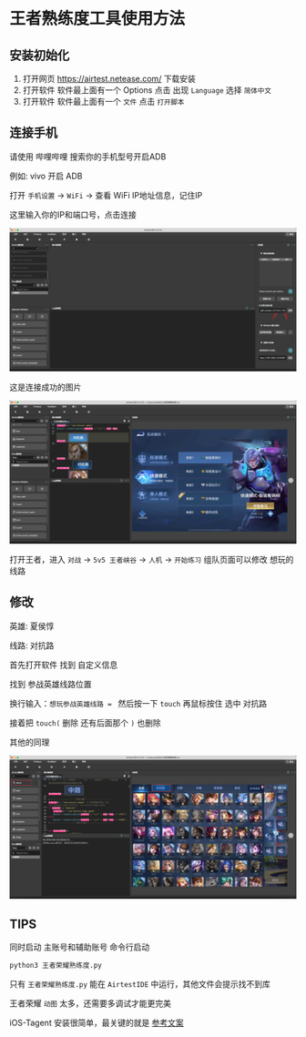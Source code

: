 # 王者熟练度工具使用方法

## 安装初始化

1. 打开网页 https://airtest.netease.com/ 下载安装
2. 打开软件 软件最上面有一个 Options 点击 出现 `Language` 选择 `简体中文`
3. 打开软件 软件最上面有一个 `文件` 点击 `打开脚本`

## 连接手机

请使用 哔哩哔哩 搜索你的手机型号开启ADB

例如: vivo 开启 ADB

打开 `手机设置` -> `WiFi` -> 查看 WiFi IP地址信息，记住IP

这里输入你的IP和端口号，点击连接

![image-20230419162834907](image-20230419162834907.png)

这是连接成功的图片

![image-20230419163040547](image-20230419163040547.png)

打开王者，进入 `对战` -> `5v5 王者峡谷` -> `人机` -> `开始练习` 组队页面可以修改 想玩的线路

## 修改 

英雄: 夏侯惇

线路: 对抗路

首先打开软件 找到 自定义信息 

找到 参战英雄线路位置

换行输入：`想玩参战英雄线路 = ` 然后按一下 `touch` 再鼠标按住 选中 对抗路

接着把 `touch(` 删除 还有后面那个 `)` 也删除

其他的同理

![image-20230419165327595](image-20230419165327595.png)

## TIPS

同时启动 主账号和辅助账号 命令行启动

```bash
python3 王者荣耀熟练度.py
```

只有 `王者荣耀熟练度.py` 能在 `AirtestIDE` 中运行，其他文件会提示找不到库

王者荣耀 `动图` 太多，还需要多调试才能更完美

iOS-Tagent 安装很简单，最关键的就是 [参考文案](https://www.cnblogs.com/kaibindirver/p/16600353.html)